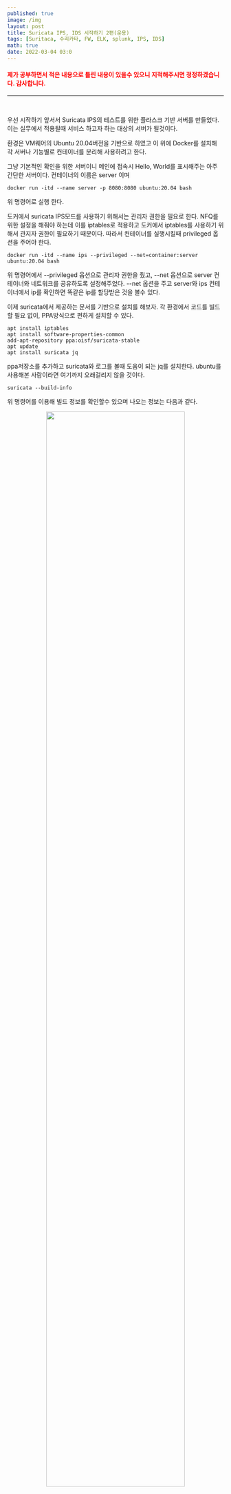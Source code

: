 ```yaml
---
published: true
image: /img
layout: post
title: Suricata IPS, IDS 시작하기 2편(운용)
tags: [Suritaca, 수리카타, FW, ELK, splunk, IPS, IDS]
math: true
date: 2022-03-04 03:0
---
```


<h4 style="color:red">제가 공부하면서 적은 내용으로 틀린 내용이 있을수 있으니 지적해주시면 정정하겠습니다. 감사합니다.</h4><hr><br>

우선 시작하기 앞서서 Suricata IPS의 테스트를 위한 플라스크 기반 서버를 만들었다. 이는 실무에서 적용될때 서비스 하고자 하는 대상의 서버가 될것이다.

환경은 VM웨어의 Ubuntu 20.04버전을 기반으로 하였고 이 위에 Docker를 설치해 각 서버나 기능별로 컨테이너를 분리해 사용하려고 한다.

그냥 기본적인 확인을 위한 서버이니 메인에 접속시 Hello, World를 표시해주는 아주 간단한 서버이다. 컨테이너의 이름은 server 이며 

```shell
docker run -itd --name server -p 8080:8080 ubuntu:20.04 bash
```
위 명령어로 실행 한다.


도커에서 suricata IPS모드를 사용하기 위해서는 관리자 권한을 필요로 한다. NFQ를 위한 설정을 해줘야 하는데 이를 iptables로 적용하고 도커에서 iptables를 사용하기 위해서 관지자 권한이 필요하기 때문이다. 따라서 컨테이너를 실행시킬때 privileged 옵션을 주어야 한다.

``` shell
docker run -itd --name ips --privileged --net=container:server ubuntu:20.04 bash
```

위 명령어에서 --privileged 옵션으로 관리자 권한을 줬고, --net 옵션으로 server 컨테이너와 네트워크를 공유하도록 설정해주었다. --net 옵션을 주고 server와 ips 컨테이너에서 ip를 확인하면 똑같은 ip를 할당받은 것을 볼수 있다.

이제 suricata에서 제공하는 문서를 기반으로 설치를 해보자.
각 환경에서 코드를 빌드할 필요 없이, PPA방식으로 편하게 설치할 수 있다.

```shell
apt install iptables
apt install software-properties-common
add-apt-repository ppa:oisf/suricata-stable
apt update
apt install suricata jq
```
ppa저장소를 추가하고 suricata와 로그를 볼때 도움이 되는 jq를 설치한다.
ubuntu를 사용해본 사람이라면 여기까지 오래걸리지 않을 것이다.

```shell
suricata --build-info
```
위 명령어를 이용해 빌드 정보를 확인할수 있으며 나오는 정보는 다음과 같다.

<center><img src="/img/suricata2/suricata-build-info.png" width="80%" height="80%"></center>

사진을 보면 NFQueue support에 yes로 되어있지 않으면 IPS모드를 사용할 수 없다.

```shell
nano /etc/suricata/suricata.yaml
```
위 파일을 수정함으로써 suricata의 기본적인 설정을 진행한다.
필자는 nano에디터를 주로 쓰지만 각자 편한 에디터를 사용하면 된다.
위 설정으로 기본적인 HOME NETWORK와 각종 로그 등을 할수 있다. 기본적인 설정은 Suricata 최신 권장설정으로 되어있으나 환경에 따라서 바꿔야 할 부분을 수정한다.

<center><img src="/img/suricata2/suricata-home-net-config.png" width="80%" height="80%"></center>

위와같이 필자는 도커 네트워크 기반이므로 172.17.0.0/24를 주었고 아이피는 호스트나 환경에 따라 달라질수 있다.

```shell
port-groups:
    #HTTP_PORTS: "80"
    HTTP_PORTS: "8080"
    SHELLCODE_PORTS: "!80"
    ORACLE_PORTS: 1521
    SSH_PORTS: 22
    DNP3_PORTS: 20000
    MODBUS_PORTS: 502
    FILE_DATA_PORTS: "[$HTTP_PORTS,110,143]"
    FTP_PORTS: 21
    GENEVE_PORTS: 6081
    VXLAN_PORTS: 4789
    TEREDO_PORTS: 3544
```
홈 네트워크 설정 바로 아래있는 포트 그룹설정이다. 이 포스트에서 서버의 서비스 포트를 8080으로 설정했으니 변경해준다.

추가로 http-log가 비활성화 되어있는데 이를 활성화 해준다.

```shell
- http-log:
      enabled: yes
      filename: http.log
      append: yes
      #extended: yes     # enable this for extended logging information
      #custom: yes       # enable the custom logging format (defined by customformat)
      #customformat: "%{%D-%H:%M:%S}t.%z %{X-Forwarded-For}i %H %m %h %u %s %B %a:%p ->
      #filetype: regular # 'regular', 'unix_stream' or 'unix_dgram'
```

수정 내용을 저장하고 탐지 룰 업데이트를 진행한다. 수리카타는
```
suricata-update
```
명령어로 통합 룰 업데이트를 지원한다. 다만 기본 룰들이 전부 alert로 되어있다. 이는 탐지는 하나 패킷드롭은 하지 않는다는 것이다. 옛날에는 오탐율 때문에 필요한 항목을 직접 드롭으로 바꿔주라는 글을 봤던 기억이 있다. 하나하나 확인하는게 좋지만 일단....문자열 치환을 이용해 alert를 전부 드롭으로 바꿔준다.

suricata 룰은 업데이트 되면서 통합되어 /var/lib/suricata/rules 위치에 suricata.rules 로 저장된다. 이를 정규식을 이용해 alert를 전부 drop으로 바꿔주면 ips모드에서 패킷 차단이 가능하다.

```
#정규식
:%s/^alert/drop/
```
치환전 룰인
<center><img src="/img/suricata2/alert-rules.png" width="80%" height="80%"></center>

에서 vim을 이용해 위 정규식을 이용하면
<center><img src="/img/suricata2/drop-rules.png" width="80%" height="80%"></center>

이런식으로 바꿔준 후 저장한다. 통합된 룰들을 확인해 보면 기본적으로 Suricata에서 제공하는 룰과 별도로 emergingthreats.net에서 제공하는 룰들이 같이 병합되어 있다.

이후 
NFQ 설정을 위해 iptables 옵션을 적용해준다.
이 설정을 적용하면 ips컨테이너와 같이 묶여있는 server 둘의 네트워크는 ips가 켜저있지 않으면 망 단절이 일어난다. 이게 인라인 IPS모드이다.

명령어는 아래와 같다
```shell
apt install iptables
iptables -I INPUT -j NFQUEUE
iptables -I OUTPUT -j NFQUEUE
```

이후 Suricata를 IPS모드로 작동시켜 준다.
```shell
suricata -c /etc/suricata/suricata.yaml -q 0
```

그럼 다음과 같은 화면이 뜰것이다.
<center><img src="/img/suricata2/suricata-ips-start.png" width="80%" height="80%"></center>

이후 
```shell
tail -f /var/log/suricata/fast.log
```
를 통해 탐지로그를 살펴보자.

이제 kali에서 hping3를 이용해 SYN Flooding을 시도해본다.
공격을 시도하는 순간 다음과 같은 로그들이 생성된다.

<h3 style="color:red">자주가는 카페의 기본 IP와 충돌이 나 docker 네트워크 브짓지 대역을 192.168.64.0/24로 수정했습니다 </h3><br>
<center><img src="/img/suricata2/flooding-drop.png" width="80%" height="80%"></center>
<br>
<center><img src="/img/suricata2/network-flow.png" width="80%" height="80%"></center>

위 사진을 보면 이상한 것이 있다. 분명히 막히긴 했는데 서버에서 공격지로 나가려다 비정상 트레픽으로 차단된 ACK 로그가 있다. 탐지 룰의 트레숄드 값에 의해 통과된 일부 트래픽에 대한 응답 트레픽이 탐지 된것 같다.

또 다음사진을 보면 Suricata 경고로 flow경고가 나오고 있다. Suricata에 설정된 처리 트래픽 양보다 더 많은 트레픽이 들어와 뜨는 경고다. 따라서 기업이나 트레픽 양이 많은 곳에 적용할 경우 설정을 수정하고 IDS모드로 미리 테스트를 거친 후에 IPS모드로 전환해야 할 것 같다.

hping3에서는 랜덤 ip를 통한 Flooding공격도 가능하다.
이를 테스트 해봤는데 결과는 다음과 같다.

<center><img src="/img/suricata2/flooding-drop-rand.png" width="80%" height="80%"></center>

로그를 보면 ET DROP Spamhaus DROP Listed Traffic Inbound group이라고 되어있다.
Spamhaus DROP이라는 그룹에서 DROP을 권장하는 IP리스트를 제공하고 있는데 이 리스트에 hping3의 임의ip가 포함되어 있는것 같다.

이 IPS를 적용하고서 생기는 문제점들이 있다. 이번에 생긴 문제점은 기본적으로 적용한 DROP룰 중에 APT update 서버로 향하는 트레픽을 막는 룰이 추가되어 있다.

따라서 이 룰을 Alert로 바꾸거나 주석 처리해야지 정상적인 apt update가 가능하다.

이번에 생긴 업데이트 문제 뿐만 아니라 각 룰들이 업데이트 되면서 다른 문제가 생길 가능성도 있다. 이러한 것들을 직접 핸들링 하고 테스트 하면서 수정해 줘야 한다.

